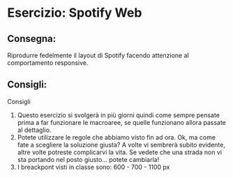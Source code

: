 Esercizio: Spotify Web
===
## Consegna:
Riprodurre fedelmente il layout di Spotify facendo attenzione al comportamento responsive.

## Consigli:

Consigli
1. Questo esercizio si svolgerà in più giorni quindi come sempre pensate prima a far funzionare le macroaree, se quelle funzionano allora passate al dettaglio.
1. Potete utilizzare le regole che abbiamo visto fin ad ora. Ok, ma come fate a scegliere la soluzione giusta? A volte vi sembrerà subito evidente, altre volte potreste complicarvi la vita. Se vedete che una strada non vi sta portando nel posto giusto... potete cambiarla!
1. I breackpont visti in classe sono: 600 - 700 - 1100 px